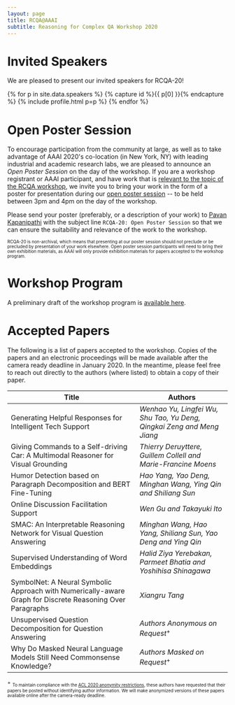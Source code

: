 ```yaml
---
layout: page
title: RCQA@AAAI
subtitle: Reasoning for Complex QA Workshop 2020
---
```



# Invited Speakers<a name="speakers"></a>

We are pleased to present our invited speakers for RCQA-20!  

<div class="container">
  <div class="row">

{% for p in site.data.speakers %} {% capture id %}{{ p[0] }}{% endcapture %} {% include profile.html p=p %} {% endfor %}

</div>
</div>

<!-- - [Ray Mooney](https://www.cs.utexas.edu/~mooney/), UT Austin
- [Nasrin Mostafazadeh](https://www.cs.rochester.edu/~nasrinm/), Elemental Cognition
- [Dan Roth](https://www.cis.upenn.edu/~danroth/), UPenn
- [Sameer Singh](http://sameersingh.github.io/), UC Irvine
- [Robyn Speer](https://twitter.com/r_speer), Luminoso
- [Bishan Yang](http://www.cs.cmu.edu/~bishan/), LAER AI
 -->


# Open Poster Session<a name="open-poster-session"></a>

To encourage participation from the community at large, as well as to take advantage of AAAI 2020's co-location (in New York, NY) with leading industrial and academic research labs, we are pleased to announce an *Open Poster Session* on the day of the workshop. If you are a workshop registrant or AAAI participant, and have work that is [relevant to the topic of the RCQA workshop](https://rcqa-ws.github.io/cfp), we invite you to bring your work in the form of a poster for presentation during our [open poster session](program.md) -- to be held between 3pm and 4pm on the day of the workshop. 

Please send your poster (preferably, or a description of your work) to [Pavan Kapanipathi](mailto:kapanipa@us.ibm.com) with the subject line ``RCQA-20: Open Poster Session`` so that we can ensure the suitability and relevance of the work to the workshop. 

<sub><sup>RCQA-20 is non-archival, which means that presenting at our poster session should not preclude or be precluded by presentation of your work elsewhere. Open poster session participants will need to bring their own exhibition materials, as AAAI will only provide exhibition materials for papers accepted to the workshop program.</sup></sub>


# Workshop Program<a name="program"></a>

A preliminary draft of the workshop program is [available here](program.md).


# Accepted Papers<a name="accepted-papers"></a>

The following is a list of papers accepted to the workshop. Copies of the papers and an electronic proceedings will be made available after the camera ready deadline in January 2020. In the meantime, please feel free to reach out directly to the authors (where listed) to obtain a copy of their paper.

| **Title**                                                                                                       | **Authors**                                                              |
|-------------------------------------------------------------------------------------------------------------|----------------------------------------------------------------------|
|  Generating Helpful Responses for Intelligent Tech Support                                                  | *Wenhao Yu, Lingfei Wu, Shu Tao, Yu Deng, Qingkai Zeng and Meng Jiang* |
|  Giving Commands to a Self\-driving Car: A Multimodal Reasoner for Visual Grounding                         | *Thierry Deruyttere, Guillem Collell and Marie\-Francine Moens*        |
|  Humor Detection based on Paragraph Decomposition and BERT Fine\-Tuning                                     | *Hao Yang, Yao Deng, Minghan Wang, Ying Qin and Shiliang Sun*          |
|  Online Discussion Facilitation Support                                                                     | *Wen Gu and Takayuki Ito*                                              |
|  SMAC: An Interpretable Reasoning Network for Visual Question Answering                                     | *Minghan Wang, Hao Yang, Shiliang Sun, Yao Deng and Ying Qin*          |
|  Supervised Understanding of Word Embeddings                                                                | *Halid Ziya Yerebakan, Parmeet Bhatia and Yoshihisa Shinagawa*         |
|  SymbolNet: A Neural Symbolic Approach with Numerically\-aware Graph for Discrete Reasoning Over Paragraphs | *Xiangru Tang*                                                         |
|  Unsupervised Question Decomposition for Question Answering                                                 | *Authors Anonymous on Request*<sup>+</sup>                                          |
|  Why Do Masked Neural Language Models Still Need Commonsense Knowledge?                                     | *Authors Masked on Request*<sup>+</sup>           |


<sup>+</sup> <sub><sup>To maintain compliance with the [ACL 2020 anonymity restrictions](https://acl2020.org/calls/papers/#important-anonymity-period), these authors have requested that their papers be posted without identifying author information. We will make anonymized versions of these papers available online after the camera-ready deadline.</sup></sub> 
